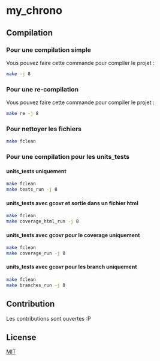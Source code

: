 # my_chrono

## Compilation

### Pour une compilation simple
Vous pouvez faire cette commande pour compiler le projet :

```bash
make -j 8
```
### Pour une re-compilation
Vous pouvez faire cette commande pour compiler le projet :

```bash
make re -j 8
```

### Pour nettoyer les fichiers
```bash
make fclean
```

### Pour une compilation pour les units_tests

#### units_tests uniquement
```bash
make fclean
make tests_run -j 8
```

#### units_tests avec gcovr et sortie dans un fichier html
```bash
make fclean
make coverage_html_run -j 8
```

#### units_tests avec gcovr pour le coverage uniquement
```bash
make fclean
make coverage_run -j 8
```

#### units_tests avec gcovr pour les branch uniquement
```bash
make fclean
make branches_run -j 8
```

## Contribution
Les contributions sont ouvertes :P

## License
[MIT](https://choosealicense.com/licenses/mit/) 
